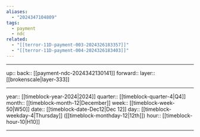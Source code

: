 ```yaml
---
aliases:
  - "2024347104809"
tags:
  - payment
  - ndc
related:
  - "[[terror-11D-payment-003-2024326183357]]"
  - "[[terror-11D-payment-004-2024326183403]]"
---
```




***

up:: 
back:: [[payment-ndc-2024342130141]]
forward:: 
layer:: [[brokenscale|layer-333]]

***

year:: [[timeblock-year-2024|2024]]
quarter:: [[timeblock-quarter-4|Q4]]
month:: [[timeblock-month-12|December]]
week:: [[timeblock-week-50|W50]]
date:: [[timeblock-date-Dec12|Dec 12]]
day:: [[timeblock-weekday-4|Thursday]] ([[timeblock-monthday-12|12th]])
hour:: [[timeblock-hour-10|H10]]

***
